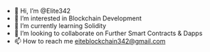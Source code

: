 - 👋 Hi, I’m @Elite342
- 👀 I’m interested in Blockchain Development
- 🌱 I’m currently learning Solidity
- 💞️ I’m looking to collaborate on Further Smart Contracts & Dapps
- 📫 How to reach me eiteblockchain342@gmail.com

<!---
Elite342/Elite342 is a ✨ special ✨ repository because its `README.md` (this file) appears on your GitHub profile.
You can click the Preview link to take a look at your changes.
--->
